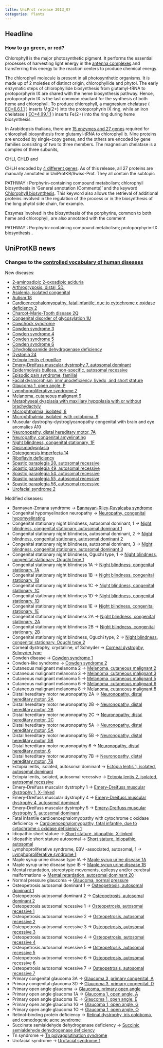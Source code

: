 ```yaml
---
title: UniProt release 2013_07
categories: Plants
---
```


## Headline

### How to go green, or red?

Chlorophyll is the major photosynthetic pigment. It performs the essential processes of harvesting light energy in the [antenna complexes](http://en.wikipedia.org/wiki/Antenna_complex) and transferring this energy to the reaction centers to produce chemical energy.

The chlorophyll molecule is present in all photosynthetic organisms. It is made up of 2 moieties of distinct origin, chlorophyllide and phytol. The early enzymatic steps of chlorophyllide biosynthesis from glutamyl-tRNA to protoporphyrin IX are shared with the heme biosynthesis pathway. Hence, protoporphyrin IX is the last common reactant for the synthesis of both heme and chlorophyll. To produce chlorophyll, a magnesium chelatase ( [EC=6.6.1.1](http://enzyme.expasy.org/EC/6.6.1.1) ) inserts Mg(2+) into the protoporphyrin IX ring, while an iron chelatase ( [EC=4.99.1.1](http://enzyme.expasy.org/EC/4.99.1.1) ) inserts Fe(2+) into the ring during heme biosynthesis.

In Arabidopsis thaliana, there are [15 enzymes and 27 genes](http://www.ncbi.nlm.nih.gov/pubmed/15632054) required for chlorophyll biosynthesis from glutamyl-tRNA to chlorophyll b. Nine proteins are encoded by single-copy genes, and the others are encoded by gene families consisting of two to three members. The magnesium chelatase is a complex of three subunits,

CHLI, CHLD and

CHLH encoded by [4 different genes](http://www.uniprot.org/uniprot/?query=P16127+OR+Q5XF33+OR+Q9SJE1+OR+Q9FNB0). As of this release, all 27 proteins are manually annotated in UniProtKB/Swiss-Prot. They all contain the subtopic

PATHWAY : Porphyrin-containing compound metabolism; chlorophyll biosynthesis in ‘General annotation (Comments)’ and the keyword [Chlorophyll biosynthesis](http://www.uniprot.org/keywords/KW-0149). This keyword also allows the retrieval of additional proteins involved in the regulation of the process or in the biosynthesis of the long phytol side chain, for example.

Enzymes involved in the biosynthesis of the porphyrins, common to both heme and chlorophyll, are also annotated with the comment

PATHWAY : Porphyrin-containing compound metabolism; protoporphyrin-IX biosynthesis .

## UniProtKB news

### Changes to the [controlled vocabulary of human diseases](https://ftp.uniprot.org/pub/databases/uniprot/current_release/knowledgebase/complete/docs/humdisease)

New diseases:

-   [2-aminoadipic 2-oxoadipic aciduria](http://www.uniprot.org/diseases/DI-03673)
-   [Arthrogryposis, distal, 5D.](http://www.uniprot.org/diseases/DI-03688)
-   [Asplenia, isolated congenital](http://www.uniprot.org/diseases/DI-03692)
-   [Autism 18](http://www.uniprot.org/diseases/DI-03675)
-   [Cardioencephalomyopathy, fatal infantile, due to cytochrome c oxidase deficiency 2](http://www.uniprot.org/diseases/DI-03707)
-   [Charcot-Marie-Tooth disease 2Q](http://www.uniprot.org/diseases/DI-03672)
-   [Congenital disorder of glycosylation 1U](http://www.uniprot.org/diseases/DI-03685)
-   [Cowchock syndrome](http://www.uniprot.org/diseases/DI-03693)
-   [Cowden syndrome 3](http://www.uniprot.org/diseases/DI-03694)
-   [Cowden syndrome 4](http://www.uniprot.org/diseases/DI-03695)
-   [Cowden syndrome 5](http://www.uniprot.org/diseases/DI-03696)
-   [Cowden syndrome 6](http://www.uniprot.org/diseases/DI-03697)
-   [Dihydrolipoamide dehydrogenase deficiency](http://www.uniprot.org/diseases/DI-03698)
-   [Dystonia 24](http://www.uniprot.org/diseases/DI-03682)
-   [Ectopia lentis et pupillae](http://www.uniprot.org/diseases/DI-03690)
-   [Emery-Dreifuss muscular dystrophy 7, autosomal dominant](http://www.uniprot.org/diseases/DI-03705)
-   [Epidermolysis bullosa, non-specific, autosomal recessive](http://www.uniprot.org/diseases/DI-03676)
-   [Episodic pain syndrome, familial](http://www.uniprot.org/diseases/DI-03683)
-   [Facial dysmorphism, immunodeficiency, livedo, and short stature](http://www.uniprot.org/diseases/DI-03708)
-   [Glaucoma 1, open angle, P](http://www.uniprot.org/diseases/DI-03709)
-   [Lymphoproliferative syndrome 2](http://www.uniprot.org/diseases/DI-03702)
-   [Melanoma, cutaneous malignant 9](http://www.uniprot.org/diseases/DI-03701)
-   [Metaphyseal dysplasia with maxillary hypoplasia with or without brachydactyly](http://www.uniprot.org/diseases/DI-03699)
-   [Microphthalmia, isolated, 8](http://www.uniprot.org/diseases/DI-03703)
-   [Microphthalmia, isolated, with coloboma, 9](http://www.uniprot.org/diseases/DI-03704)
-   Muscular dystrophy-dystroglycanopathy congenital with brain and eye anomalies A10
-   [Neuronopathy, distal hereditary motor, 7A](http://www.uniprot.org/diseases/DI-03689)
-   [Neuropathy, congenital amyelinating](http://www.uniprot.org/diseases/DI-03700)
-   [Night blindness, congenital stationary, 1F](http://www.uniprot.org/diseases/DI-03687)
-   [Opsismodysplasia](http://www.uniprot.org/diseases/DI-03691)
-   [Osteogenesis imperfecta 14](http://www.uniprot.org/diseases/DI-03686)
-   [Riboflavin deficiency](http://www.uniprot.org/diseases/DI-03674)
-   [Spastic paraplegia 28, autosomal recessive](http://www.uniprot.org/diseases/DI-03678)
-   [Spastic paraplegia 49, autosomal recessive](http://www.uniprot.org/diseases/DI-03681)
-   [Spastic paraplegia 54, autosomal recessive](http://www.uniprot.org/diseases/DI-03677)
-   [Spastic paraplegia 55, autosomal recessive](http://www.uniprot.org/diseases/DI-03679)
-   [Spastic paraplegia 56, autosomal recessive](http://www.uniprot.org/diseases/DI-03680)
-   [Urofacial syndrome 2](http://www.uniprot.org/diseases/DI-03706)

Modified diseases:

-   Bannayan-Zonana syndrome -&gt; [Bannayan-Riley-Ruvalcaba syndrome](http://www.uniprot.org/diseases/DI-01268)
-   Congenital hypomyelination neuropathy -&gt; [Neuropathy, congenital hypomyelinating](http://www.uniprot.org/diseases/DI-00358)
-   Congenital stationary night blindness, autosomal dominant, 1 -&gt; [Night blindness, congenital stationary, autosomal dominant 1](http://www.uniprot.org/diseases/DI-00371)
-   Congenital stationary night blindness, autosomal dominant, 2 -&gt; [Night blindness, congenital stationary, autosomal dominant 2](http://www.uniprot.org/diseases/DI-00372)
-   Congenital stationary night blindness, autosomal dominant, 3 -&gt; [Night blindness, congenital stationary, autosomal dominant 3](http://www.uniprot.org/diseases/DI-00373)
-   Congenital stationary night blindness, Oguchi type, 1 -&gt; [Night blindness, congenital stationary, Oguchi type 1](http://www.uniprot.org/diseases/DI-00374)
-   Congenital stationary night blindness 1A -&gt; [Night blindness, congenital stationary, 1A](http://www.uniprot.org/diseases/DI-00375)
-   Congenital stationary night blindness 1B -&gt; [Night blindness, congenital stationary, 1B](http://www.uniprot.org/diseases/DI-00377)
-   Congenital stationary night blindness 1C -&gt; [Night blindness, congenital stationary, 1C](http://www.uniprot.org/diseases/DI-02588)
-   Congenital stationary night blindness 1D -&gt; [Night blindness, congenital stationary, 1D](http://www.uniprot.org/diseases/DI-03077)
-   Congenital stationary night blindness 1E -&gt; [Night blindness, congenital stationary, 1E](http://www.uniprot.org/diseases/DI-03426)
-   Congenital stationary night blindness 2A -&gt; [Night blindness, congenital stationary, 2A](http://www.uniprot.org/diseases/DI-00376)
-   Congenital stationary night blindness 2B -&gt; [Night blindness, congenital stationary, 2B](http://www.uniprot.org/diseases/DI-00378)
-   Congenital stationary night blindness, Oguchi type, 2 -&gt; [Night blindness, congenital stationary, Oguchi type 2](http://www.uniprot.org/diseases/DI-02770)
-   Corneal dystrophy, crystalline, of Schnyder -&gt; [Corneal dystrophy, Schnyder type](http://www.uniprot.org/diseases/DI-01457)
-   Cowden disease -&gt; [Cowden syndrome 1](http://www.uniprot.org/diseases/DI-01440)
-   Cowden-like syndrome -&gt; [Cowden syndrome 2](http://www.uniprot.org/diseases/DI-01441)
-   Cutaneous malignant melanoma 2 -&gt; [Melanoma, cutaneous malignant 2](http://www.uniprot.org/diseases/DI-01459)
-   Cutaneous malignant melanoma 3 -&gt; [Melanoma, cutaneous malignant 3](http://www.uniprot.org/diseases/DI-01460)
-   Cutaneous malignant melanoma 5 -&gt; [Melanoma, cutaneous malignant 5](http://www.uniprot.org/diseases/DI-02516)
-   Cutaneous malignant melanoma 6 -&gt; [Melanoma, cutaneous malignant 6](http://www.uniprot.org/diseases/DI-03126)
-   Cutaneous malignant melanoma 8 -&gt; [Melanoma, cutaneous malignant 8](http://www.uniprot.org/diseases/DI-03341)
-   Distal hereditary motor neuronopathy 2A -&gt; [Neuronopathy, distal hereditary motor, 2A](http://www.uniprot.org/diseases/DI-00400)
-   Distal hereditary motor neuronopathy 2B -&gt; [Neuronopathy, distal hereditary motor, 2B](http://www.uniprot.org/diseases/DI-00401)
-   Distal hereditary motor neuronopathy 2C -&gt; [Neuronopathy, distal hereditary motor, 2C](http://www.uniprot.org/diseases/DI-02769)
-   Distal hereditary motor neuronopathy 5A -&gt; [Neuronopathy, distal hereditary motor, 5A](http://www.uniprot.org/diseases/DI-00402)
-   Distal hereditary motor neuronopathy 5B -&gt; [Neuronopathy, distal hereditary motor, 5B](http://www.uniprot.org/diseases/DI-03508)
-   Distal hereditary motor neuronopathy 6 -&gt; [Neuronopathy, distal hereditary motor, 6](http://www.uniprot.org/diseases/DI-00403)
-   Distal hereditary motor neuronopathy 7B -&gt; [Neuronopathy, distal hereditary motor, 7B](http://www.uniprot.org/diseases/DI-00404)
-   Ectopia lentis, isolated, autosomal dominant -&gt; [Ectopia lentis 1, isolated, autosomal dominant](http://www.uniprot.org/diseases/DI-01839)
-   Ectopia lentis, isolated, autosomal recessive -&gt; [Ectopia lentis 2, isolated, autosomal recessive](http://www.uniprot.org/diseases/DI-01244)
-   Emery-Dreifuss muscular dystrophy 1 -&gt; [Emery-Dreifuss muscular dystrophy 1, X-linked](http://www.uniprot.org/diseases/DI-02444)
-   Emery-Dreifuss muscular dystrophy 4 -&gt; [Emery-Dreifuss muscular dystrophy 4, autosomal dominant](http://www.uniprot.org/diseases/DI-02519)
-   Emery-Dreifuss muscular dystrophy 5 -&gt; [Emery-Dreifuss muscular dystrophy 5, autosomal dominant](http://www.uniprot.org/diseases/DI-02520)
-   Fatal infantile cardioencephalomyopathy with cytochrome c oxidase deficiency -&gt; [Cardioencephalomyopathy, fatal infantile, due to cytochrome c oxidase deficiency 1](http://www.uniprot.org/diseases/DI-01608)
-   Idiopathic short stature -&gt; [Short stature, idiopathic, X-linked](http://www.uniprot.org/diseases/DI-01807)
-   Idiopathic short stature autosomal -&gt; [Short stature, idiopathic, autosomal](http://www.uniprot.org/diseases/DI-02300)
-   Lymphoproliferative syndrome, EBV -associated, autosomal, 1 -&gt; [Lymphoproliferative syndrome 1](http://www.uniprot.org/diseases/DI-02628)
-   Maple syrup urine disease type IA -&gt; [Maple syrup urine disease 1A](http://www.uniprot.org/diseases/DI-01936)
-   Maple syrup urine disease type IB -&gt; [Maple syrup urine disease 1B](http://www.uniprot.org/diseases/DI-01937)
-   Mental retardation, stereotypic movements, epilepsy and/or cerebral malformations -&gt; [Mental retardation, autosomal dominant 20](http://www.uniprot.org/diseases/DI-02856)
-   Normal pressure glaucoma -&gt; [Glaucoma, normal pressure](http://www.uniprot.org/diseases/DI-00879)
-   Osteopetrosis autosomal dominant 1 -&gt; [Osteopetrosis, autosomal dominant 1](http://www.uniprot.org/diseases/DI-00884)
-   Osteopetrosis autosomal dominant 2 -&gt; [Osteopetrosis, autosomal dominant 2](http://www.uniprot.org/diseases/DI-00885)
-   Osteopetrosis autosomal recessive 1 -&gt; [Osteopetrosis, autosomal recessive 1](http://www.uniprot.org/diseases/DI-00886)
-   Osteopetrosis autosomal recessive 2 -&gt; [Osteopetrosis, autosomal recessive 2](http://www.uniprot.org/diseases/DI-00887)
-   Osteopetrosis autosomal recessive 3 -&gt; [Osteopetrosis, autosomal recessive 3](http://www.uniprot.org/diseases/DI-01252)
-   Osteopetrosis autosomal recessive 4 -&gt; [Osteopetrosis, autosomal recessive 4](http://www.uniprot.org/diseases/DI-00888)
-   Osteopetrosis autosomal recessive 5 -&gt; [Osteopetrosis, autosomal recessive 5](http://www.uniprot.org/diseases/DI-00889)
-   Osteopetrosis autosomal recessive 6 -&gt; [Osteopetrosis, autosomal recessive 6](http://www.uniprot.org/diseases/DI-01253)
-   Osteopetrosis autosomal recessive 7 -&gt; [Osteopetrosis, autosomal recessive 7](http://www.uniprot.org/diseases/DI-00890)
-   Primary congenital glaucoma 3A -&gt; [Glaucoma 3, primary congenital, A](http://www.uniprot.org/diseases/DI-00935)
-   Primary congenital glaucoma 3D -&gt; [Glaucoma 3, primary congenital, D](http://www.uniprot.org/diseases/DI-02595)
-   Primary open angle glaucoma -&gt; [Glaucoma, primary open angle](http://www.uniprot.org/diseases/DI-00936)
-   Primary open angle glaucoma 1A -&gt; [Glaucoma 1, open angle, A](http://www.uniprot.org/diseases/DI-00937)
-   Primary open angle glaucoma 1E -&gt; [Glaucoma 1, open angle, E](http://www.uniprot.org/diseases/DI-00938)
-   Primary open angle glaucoma 1G -&gt; [Glaucoma 1, open angle, G](http://www.uniprot.org/diseases/DI-00939)
-   Primary open angle glaucoma 1O -&gt; [Glaucoma 1, open angle, O](http://www.uniprot.org/diseases/DI-02594)
-   Retinol-binding protein deficiency -&gt; [Retinal dystrophy, iris coloboma, and comedogenic acne syndrome](http://www.uniprot.org/diseases/DI-02265)
-   Succinate semialdehyde dehydrogenase deficiency -&gt; [Succinic semialdehyde dehydrogenase deficiency](http://www.uniprot.org/diseases/DI-02345)
-   Tn syndrome -&gt; [Tn polyagglutination syndrome](http://www.uniprot.org/diseases/DI-02372)
-   Urofacial syndrome -&gt; [Urofacial syndrome 1](http://www.uniprot.org/diseases/DI-02762)
